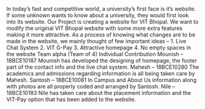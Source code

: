 In today’s  fast and competitive world, a university’s first  face is it’s website. If some unknown wants to know about a university, they would first look into its website. Our Project is creating a website for VIT Bhopal. We want to modify the original VIT Bhopal website with some more extra features making it more attractive. As a process of knowing what changes are to be made in the website, we mainly thought of few important ideas –
       1. Live Chat System
       2. VIT G-Pay
       3. Attractive homepage
       4. No empty spaces in the website
Team alpha (Team of 4) Individual Contribution Mounish – 18BCE10187 Mounish has developed the designing of homepage, the footer part of the contact info and the live chat system. Mahesh – 18BCE10280 The academics and admissions regarding information is all being taken care by Mahesh. Santosh – 18BCE10081 In Campus and About Us information along with photos are all properly coded and arranged by Santosh. Nile – 18BCE10183 Nile has taken care about the placement information and the VIT-Pay option that has been added to the website.

